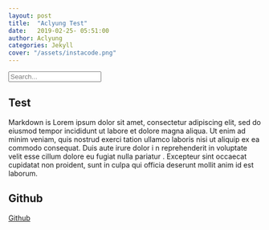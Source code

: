 ```yaml
---
layout: post
title:  "Aclyung Test"
date:   2019-02-25- 05:51:00
author: Aclyung
categories: Jekyll
cover: "/assets/instacode.png"
---
```

<html>
  <head>
    <!-- jquery 불러오기 -->
    <script
    src="https://code.jquery.com/jquery-3.2.1.slim.min.js"
    integrity="sha256-k2WSCIexGzOj3Euiig+TlR8gA0EmPjuc79OEeY5L45g="
    crossorigin="anonymous"></script>
  </head>
  <body>
    <!-- 검색 상자 -->
    <form id="searchform" class="searchbox" action="#">
      <input id="searchtext" name="searchtext" type="text" placeholder="Search...">
    </form>
    <!-- 검색어 submit 이벤트 처리 -->
    <script>
      $(document).ready(function(){
        $("#searchform").on("submit", function(e){
          e.preventDefault();
          var url = encodeURIComponent($("#searchtext").val());
          location.href = "./result.html?q=" + url;
        });
      });
    </script>
  </body>
</html>




## Test

Markdown is Lorem ipsum dolor sit amet, 
consectetur adipiscing elit, sed do eiusmod tempor incididunt ut
labore et dolore magna aliqua. Ut enim ad minim veniam, quis nostrud exerci
tation ullamco laboris nisi ut aliquip ex ea commodo consequat. Duis aute irure dolor i
n reprehenderit in voluptate velit esse cillum dolore eu fugiat nulla pariatur
. Excepteur sint occaecat cupidatat non proident, sunt in culpa qui officia deserunt mollit anim id est laborum.

## Github

[Github][github]

[github]: https://github.com/divecod/divecod.github.io

